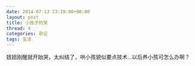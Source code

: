 ```yaml
---
date: 2014-07-13 23:19:00+00:00
layout: post
title: 小孩子的哭
thread: 4
categories: 杂记
tags: 生活
---
```


妞妞刚醒就开始哭，太纠结了，哄小孩貌似要点技术...以后养小孩可怎么办啊？



